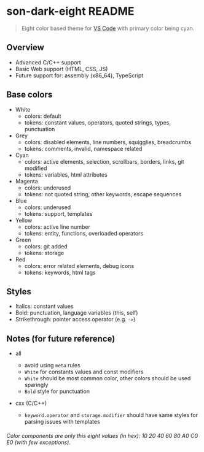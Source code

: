 # son-dark-eight README

> Eight color based theme for [VS Code](https://code.visualstudio.com/)
> with primary color being cyan.

## Overview

- Advanced C/C++ support
- Basic Web support (HTML, CSS, JS)
- Future support for: assembly (x86_64), TypeScript

## Base colors

- White
    - colors: default
    - tokens: constant values, operators, quoted strings, types, punctuation 
- Grey
    - colors: disabled elements, line numbers, squigglies, breadcrumbs
    - tokens: comments, invalid, namespace related
- Cyan
    - colors: active elements, selection, scrollbars, borders, links, git modified
    - tokens: variables, html attributes
- Magenta
    - colors: underused
    - tokens: not quoted string, other keywords, escape sequences
- Blue
    - colors: underused
    - tokens: support, templates
- Yellow
    - colors: active line number
    - tokens: entity, functions, overloaded operators
- Green
    - colors: git added
    - tokens: storage
- Red
    - colors: error related elements, debug icons
    - tokens: keywords, html tags

## Styles

- Italics: constant values
- Bold: punctuation, language variables (this, self)
- Strikethrough: pointer access operator (e.g. `->`)

## Notes (for future reference)

- all
    - avoid using `meta` rules
    - `White` for constants values and const modifiers
    - `White` should be most common color, other colors should be used sparingly
    - `Bold` style for punctuation

- cxx (C/C++)
    - `keyword.operator` and `storage.modifier` should have same styles for parsing issues with templates 

###### Color components are only this eight values (in hex): 10 20 40 60 80 A0 C0 E0 (with few exceptions).
